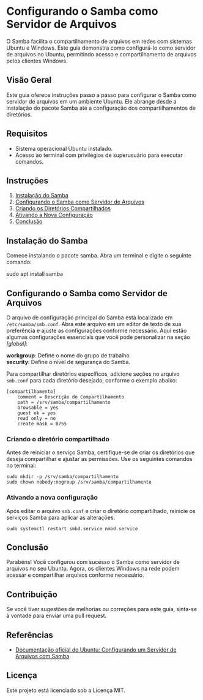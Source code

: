 # Configurando o Samba como Servidor de Arquivos

O Samba facilita o compartilhamento de arquivos em redes com sistemas Ubuntu e Windows. Este guia demonstra como configurá-lo como servidor de arquivos no Ubuntu, permitindo acesso e compartilhamento de arquivos pelos clientes Windows.

## Visão Geral

Este guia oferece instruções passo a passo para configurar o Samba como servidor de arquivos em um ambiente Ubuntu. Ele abrange desde a instalação do pacote Samba até a configuração dos compartilhamentos de diretórios.

## Requisitos

* Sistema operacional Ubuntu instalado.
* Acesso ao terminal com privilégios de superusuário para executar comandos.

## Instruções

1. [Instalação do Samba](#instalação-do-samba)
2. [Configurando o Samba como Servidor de Arquivos](#configurando-o-samba-como-servidor-de-arquivos)
3. [Criando os Diretórios Compartilhados](#criando-os-diretórios-compartilhados)
4. [Ativando a Nova Configuração](#ativando-a-nova-configuração)
5. [Conclusão](#conclusão)

## Instalação do Samba

Comece instalando o pacote samba. Abra um terminal e digite o seguinte comando:


sudo apt install samba


## Configurando o Samba como Servidor de Arquivos

O arquivo de configuração principal do Samba está localizado em `/etc/samba/smb.conf`. Abra este arquivo em um editor de texto de sua preferência e ajuste as configurações conforme necessário. Aqui estão algumas configurações essenciais que você pode personalizar na seção *[global]*:

**workgroup**: Define o nome do grupo de trabalho.  
**security**: Define o nível de segurança do Samba.

Para compartilhar diretórios específicos, adicione seções no arquivo `smb.conf` para cada diretório desejado, conforme o exemplo abaixo:

```
[compartilhamento]
    comment = Descrição do Compartilhamento
    path = /srv/samba/compartilhamento
    browsable = yes
    guest ok = yes
    read only = no
    create mask = 0755
 ```

 ### Criando o diretório compartilhado

Antes de reiniciar o serviço Samba, certifique-se de criar os diretórios que deseja compartilhar e ajustar as permissões. Use os seguintes comandos no terminal:

 ```
sudo mkdir -p /srv/samba/compartilhamento
sudo chown nobody:nogroup /srv/samba/compartilhamento
 ```

### Ativando a nova configuração

Após editar o arquivo `smb.conf` e criar o diretório compartilhado, reinicie os serviços Samba para aplicar as alterações:

```
sudo systemctl restart smbd.service nmbd.service
```

## Conclusão

Parabéns! Você configurou com sucesso o Samba como servidor de arquivos no seu Ubuntu. Agora, os clientes Windows na rede podem acessar e compartilhar arquivos conforme necessário.

## Contribuição

Se você tiver sugestões de melhorias ou correções para este guia, sinta-se à vontade para enviar uma pull request.

## Referências

* [Documentação oficial do Ubuntu: Configurando um Servidor de Arquivos com Samba](https://ubuntu.com/server/docs/samba-file-server)

## Licença

Este projeto está licenciado sob a Licença MIT.